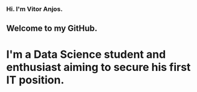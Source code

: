 ### Hi. I'm Vitor Anjos. 
## Welcome to my GitHub.
# I'm a Data Science student and enthusiast aiming to secure his first IT position.
<!--
**DavSilvs/DavSilvs** is a ✨ _special_ ✨ repository because its `README.md` (this file) appears on your GitHub profile.

Here are some ideas to get you started:

- 🔭 I’m currently working on improving my knowledge base and tailoring my skills for an exciting IT career.
- 🌱 I’m currently learning coding and Data Science with hyperion Dev and CoGrammar
- 👯 I’m looking to collaborate on programming or Data Science projects.

